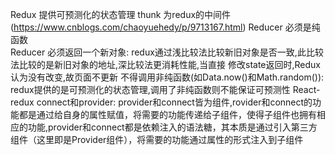  Redux 提供可预测化的状态管理
    thunk 为redux的中间件(https://www.cnblogs.com/chaoyuehedy/p/9713167.html)
    Reducer 必须是纯函数  
        Reducer 必须返回一个新对象:   redux通过浅比较法比较新旧对象是否一致,此比较法比较的是新旧对象的地址,深比较法更消耗性能,当直接
                                     修改state返回时,Redux认为没有改变,故页面不更新
        不得调用非纯函数(如Data.now()和Math.random()):   redux提供的是可预测化的状态管理,调用了非纯函数则不能保证可预测性
 React-redux 
    connect和provider: provider和connect皆为组件,rovider和connect的功能都是通过给自身的属性赋值，将需要的功能传递给子组件，使得子组件也拥有相应的功能,provider和connect都是依赖注入的语法糖，其本质是通过引入第三方组件（这里即是Provider组件），将需要的功能通过属性的形式注入到子组件      